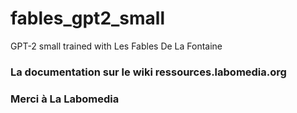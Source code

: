 # fables_gpt2_small
GPT-2 small trained with Les Fables De La Fontaine

### La documentation sur le wiki ressources.labomedia.org

[]()


### Merci à La Labomedia
